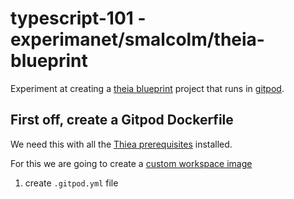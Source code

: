 # typescript-101 - experimanet/smalcolm/theia-blueprint

Experiment at creating a [theia blueprint](https://theia-ide.org/docs/blueprint_download) project that runs in [gitpod](https://www.gitpod.io/).

## First off, create a Gitpod Dockerfile

We need this with all the [Thiea prerequisites](https://github.com/eclipse-theia/theia/blob/master/doc/Developing.md#prerequisites) installed.

For this we are going to create a [custom workspace image](https://www.gitpod.io/docs/configure/workspaces/workspace-image#using-a-custom-dockerfile)

1. create `.gitpod.yml` file


